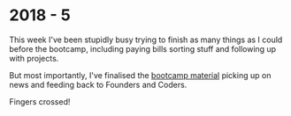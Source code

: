 # 2018 - 5

This week I've been stupidly busy trying to finish as many things as I could before the bootcamp, including paying bills sorting stuff and following up with projects.

But most importantly, I've finalised the [bootcamp material](https://github.com/turnintocoders/bootcamp) picking up on news and feeding back to Founders and Coders.

Fingers crossed!
